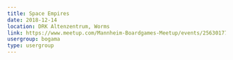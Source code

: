 ```yaml
---
title: Space Empires
date: 2018-12-14
location: DRK Altenzentrum, Worms
link: https://www.meetup.com/Mannheim-Boardgames-Meetup/events/256301775/
usergroup: bogama
type: usergroup
---
```

